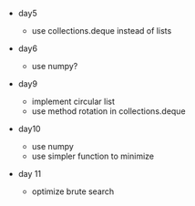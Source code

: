 * day5
    - use collections.deque instead of lists

* day6
    - use numpy?

* day9
    - implement circular list
    - use method rotation in collections.deque

* day10
    - use numpy
    - use simpler function to minimize

* day 11
    - optimize brute search



